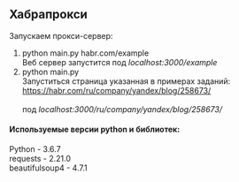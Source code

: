 ## Хабрапрокси
Запускаем прокси-сервер:  
1) python main.py habr.com/example <br>
   Веб сервер запустится под _localhost:3000/example_ <br>
2) python main.py <br>
   Запуститься страница указанная в примерах заданий: <br>
        https://habr.com/ru/company/yandex/blog/258673/  <br>   
        под _localhost:3000/ru/company/yandex/blog/258673/_ 

#### Используемые версии python и библиотек:

Python - 3.6.7  
requests - 2.21.0   
beautifulsoup4 - 4.7.1
